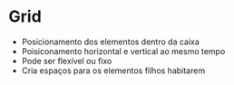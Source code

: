 # Grid

* Posicionamento dos elementos dentro da caixa
* Poisiconamento horizontal e vertical ao mesmo tempo
* Pode ser flexível ou fixo
* Cria espaços para os elementos filhos habitarem